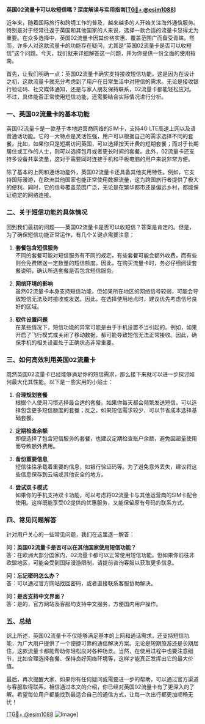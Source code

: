 **英国02流量卡可以收短信嗎？深度解读与实用指南[[TG💪+ @esim1088](https://t.me/s/esim1088)]**

近年来，随着国际旅行和跨境工作的普及，越来越多的人开始关注海外通信服务。特别是对于经常往返于英国和其他国家的人来说，选择一款合适的流量卡显得尤为重要。在众多选择中，英国02流量卡因其价格实惠、覆盖范围广而备受青睐。然而，许多人对这款流量卡的功能存在疑问，尤其是“英国02流量卡是否可以收短信”这个问题。今天，我们就来详细解答这一问题，并为你提供一份全面的使用指南。

首先，让我们明确一点：英国02流量卡确实支持接收短信功能。这是因为在设计之初，这款流量卡就充分考虑到了用户在日常生活中对短信的需求。无论是接收银行验证码、社交媒体通知，还是与家人朋友保持联系，02流量卡都能轻松应对。不过，具体能否正常使用短信功能，还需要结合实际情况进行分析。

### 一、英国02流量卡的基本功能

英国02流量卡是一款基于本地运营商网络的SIM卡，支持4G LTE高速上网以及语音通话功能。它的一大特点是灵活性强，用户可以根据自己的需求选择不同的套餐。比如，如果你只是短期访问英国，可以选择按天计费的短期套餐；而对于长期居住或工作的人士，则可以选择包月或者更长时间的套餐。此外，02流量卡还支持多设备共享流量，这对于需要同时连接手机和平板电脑的用户来说非常方便。

除了基本的上网和通话功能外，英国02流量卡还具备其他实用特性。例如，它支持国际漫游，在欧洲其他国家也能正常使用数据流量，这为跨国旅行者提供了极大的便利。同时，它的信号覆盖范围广泛，无论是在繁华都市还是偏远乡村，都能保证稳定的网络连接。

### 二、关于短信功能的具体情况

回到我们最初的问题——英国02流量卡是否可以收短信？答案是肯定的。但是，为了确保短信功能正常运作，有几个关键点需要注意：

1. **套餐包含短信服务**  
   不同的套餐可能对短信服务有不同的规定。有些套餐可能会额外收费，而有些则会免费赠送一定数量的短信额度。因此，在购买流量卡时，务必仔细阅读套餐说明，确认所选套餐是否包含短信服务。

2. **网络环境的影响**  
   虽然02流量卡本身支持短信功能，但如果所在地区的网络信号较弱，可能会导致短信无法及时接收或发送。因此，在选择使用地点时，建议优先考虑信号良好的区域。

3. **软件设置问题**  
   在某些情况下，短信功能的异常可能是由于手机设置不当引起的。例如，如果开启了飞行模式或关闭了移动数据，都可能导致短信无法正常接收。因此，确保手机的相关设置处于正确状态非常重要。

### 三、如何高效利用英国02流量卡

既然英国02流量卡已经能够满足你的短信需求，那么接下来就可以进一步探讨如何最大化其性能。以下是一些实用的小贴士：

1. **合理规划套餐**  
   根据个人使用习惯选择最合适的套餐。如果你每天都会频繁发送短信，可以选择包含更多短信额度的套餐；反之，如果短信需求较少，可以节省成本选择基础套餐。

2. **定期检查余额**  
   即便选择了包含短信服务的套餐，也建议定期检查账户余额，避免因超量使用而导致额外费用。

3. **备份重要信息**  
   短信往往承载着重要的信息，如银行验证码等。为了避免意外丢失，建议将这些信息保存到云端或其他安全的地方。

4. **尝试双卡模式**  
   如果你的手机支持双卡功能，可以考虑将02流量卡与其他运营商的SIM卡配合使用。这样既能享受02提供的优惠服务，又能保留原有号码的联系方式。

### 四、常见问题解答

针对用户关心的一些常见问题，我们在这里逐一解答：

**问：英国02流量卡是否可以在其他国家使用短信功能？**  
答：在欧洲大部分国家内，02流量卡都可以正常使用短信功能。但如果你前往非欧盟地区，可能会受到国际漫游限制，请提前咨询客服以获取更多信息。

**问：忘记密码怎么办？**  
答：可以通过官方网站找回密码，或者直接联系客服协助解决。

**问：是否支持中文界面？**  
答：是的，官方网站及客服均支持中文服务，方便国内用户操作。

### 五、总结

综上所述，英国02流量卡不仅能够满足基本的上网和通话需求，还支持短信功能，为广大用户提供了一个便捷可靠的通信解决方案。无论是短期旅游还是长期居住，这款流量卡都能帮助你轻松应对各种场景。当然，在使用过程中也要注意细节，比如合理选择套餐、保持良好网络环境等，这样才能真正发挥出它的最大价值。

最后，再次提醒大家，如果你有任何疑问或需要进一步的帮助，可以通过官方渠道与客服取得联系。相信通过本文的介绍，你已经对英国02流量卡有了更深入的了解。希望每位用户都能找到最适合自己的通信方式，让每一次出行都更加顺畅无忧！

[[TG💪+ @esim1088](https://t.me/s/esim1088) ![Image](https://i.postimg.cc/4NQfJmqS/Snipaste-2025-05-13-00-14-12.png)]